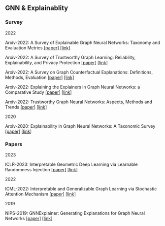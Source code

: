 ## GNN & Explainablity

### Survey

2022

Arxiv-2022: A Survey of Explainable Graph Neural Networks: Taxonomy and Evaluation Metrics [[paper]](./papers/2207.12599.pdf) [[link]](https://arxiv.org/abs/2207.12599)

Arxiv-2022: A Survey of Trustworthy Graph Learning: Reliability, Explainability, and Privacy Protection [[paper]](./papers/2205.10014.pdf) [[link]](https://arxiv.org/abs/2205.10014)

Arxiv-2022: A Survey on Graph Counterfactual Explanations: Definitions, Methods, Evaluation [[paper]](./papers/2210.12089.pdf) [[link]](https://arxiv.org/abs/2210.12089)

Arxiv-2022: Explaining the Explainers in Graph Neural Networks: a Comparative Study [[paper]](./papers/2210.15304.pdf) [[link]](https://arxiv.org/abs/2210.15304)

Arxiv-2022: Trustworthy Graph Neural Networks: Aspects, Methods and Trends [[paper]](./papers/2205.07424.pdf) [[link]](https://arxiv.org/abs/2205.07424)

2020

Arxiv-2020: Explainability in Graph Neural Networks: A Taxonomic Survey [[paper]](./papers/2012.15445.pdf) [[link]](https://arxiv.org/abs/2012.15445)


### Papers

2023

ICLR-2023: Interpretable Geometric Deep Learning via Learnable Randomness Injection [[paper]](./papers/2210.16966.pdf) [[link]](https://arxiv.org/abs/2210.16966)

2022

ICML-2022: Interpretable and Generalizable Graph Learning via Stochastic Attention Mechanism [[paper]](./papers/miao22a.pdf) [[link]](https://proceedings.mlr.press/v162/miao22a/miao22a.pdf)

2019

NIPS-2019: GNNExplainer: Generating Explanations for Graph Neural Networks [[paper]](./papers/1903.03894.pdf) [[link]](https://arxiv.org/abs/1903.03894)









